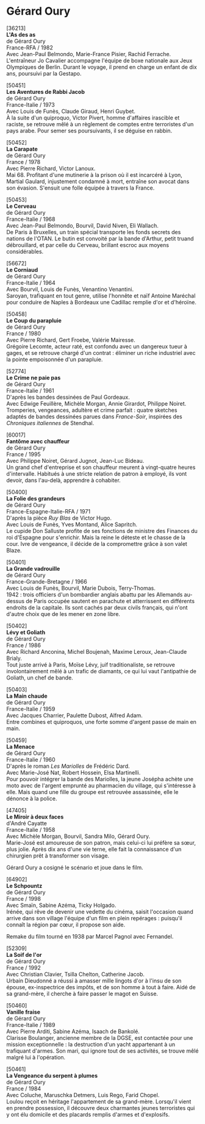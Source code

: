 # Gérard Oury

[36213]  
**L'As des as**  
de Gérard Oury  
France-RFA / 1982  
Avec Jean-Paul Belmondo, Marie-France Pisier, Rachid Ferrache.  
L'entraîneur Jo Cavalier accompagne l'équipe de boxe nationale aux Jeux Olympiques de Berlin. Durant le voyage, il prend en charge un enfant de dix ans, poursuivi par la Gestapo.

[50451]  
**Les Aventures de Rabbi Jacob**  
de Gérard Oury  
France-Italie / 1973  
Avec Louis de Funès, Claude Giraud, Henri Guybet.  
À la suite d'un quiproquo, Victor Pivert, homme d'affaires irascible et raciste, se retrouve mêlé à un règlement de comptes entre terroristes d'un pays arabe. Pour semer ses poursuivants, il se déguise en rabbin.

[50452]  
**La Carapate**  
de Gérard Oury  
France / 1978  
Avec Pierre Richard, Victor Lanoux.  
Mai 68. Profitant d'une mutinerie à la prison où il est incarcéré à Lyon, Martial Gaulard, injustement condamné à mort, entraîne son avocat dans son évasion. S'ensuit une folle équipée à travers la France.

[50453]  
**Le Cerveau**  
de Gérard Oury  
France-Italie / 1968  
Avec Jean-Paul Belmondo, Bourvil, David Niven, Eli Wallach.  
De Paris à Bruxelles, un train spécial transporte les fonds secrets des nations de l'OTAN. Le butin est convoité par la bande d'Arthur, petit truand débrouillard, et par celle du Cerveau, brillant escroc aux moyens considérables.

[56672]  
**Le Corniaud**  
de Gérard Oury  
France-Italie / 1964  
Avec Bourvil, Louis de Funès, Venantino Venantini.  
Saroyan, trafiquant en tout genre, utilise l'honnête et naïf Antoine Maréchal pour conduire de Naples à Bordeaux une Cadillac remplie d'or et d'héroïne.

[50458]  
**Le Coup du parapluie**  
de Gérard Oury  
France / 1980  
Avec Pierre Richard, Gert Froebe, Valérie Mairesse.  
Grégoire Lecomte, acteur raté, est confondu avec un dangereux tueur à gages, et se retrouve chargé d'un contrat : éliminer un riche industriel avec la pointe empoisonnée d'un parapluie.

[52774]  
**Le Crime ne paie pas**  
de Gérard Oury  
France-Italie / 1961  
D'après les bandes dessinées de Paul Gordeaux.  
Avec Edwige Feuillère, Michèle Morgan, Annie Girardot, Philippe Noiret.  
Tromperies, vengeances, adultère et crime parfait : quatre sketches adaptés de bandes dessinées parues dans _France-Soir_, inspirées des _Chroniques italiennes_ de Stendhal.

[60017]  
**Fantôme avec chauffeur**  
de Gérard Oury  
France / 1995  
Avec Philippe Noiret, Gérard Jugnot, Jean-Luc Bideau.  
Un grand chef d'entreprise et son chauffeur meurent à vingt-quatre heures d'intervalle. Habitués à une stricte relation de patron à employé, ils vont devoir, dans l'au-delà, apprendre à cohabiter.

[50400]  
**La Folie des grandeurs**  
de Gérard Oury  
France-Espagne-Italie-RFA / 1971  
D'après la pièce _Ruy Blas_ de Victor Hugo.  
Avec Louis de Funès, Yves Montand, Alice Sapritch.  
Le cupide Don Salluste profite de ses fonctions de ministre des Finances du roi d'Espagne pour s'enrichir. Mais la reine le déteste et le chasse de la cour. Ivre de vengeance, il décide de la compromettre grâce à son valet Blaze.

[50401]  
**La Grande vadrouille**  
de Gérard Oury  
France-Grande-Bretagne / 1966  
Avec Louis de Funès, Bourvil, Marie Dubois, Terry-Thomas.  
1942 : trois officiers d'un bombardier anglais abattu par les Allemands au-dessus de Paris occupée sautent en parachute et atterrissent en différents endroits de la capitale. Ils sont cachés par deux civils français, qui n'ont d'autre choix que de les mener en zone libre.

[50402]  
**Lévy et Goliath**  
de Gérard Oury  
France / 1986  
Avec Richard Anconina, Michel Boujenah, Maxime Leroux, Jean-Claude Brialy.  
Tout juste arrivé à Paris, Moïse Lévy, juif traditionaliste, se retrouve involontairement mêlé à un trafic de diamants, ce qui lui vaut l'antipathie de Goliath, un chef de bande.

[50403]  
**La Main chaude**  
de Gérard Oury  
France-Italie / 1959  
Avec Jacques Charrier, Paulette Dubost, Alfred Adam.  
Entre combines et quiproquos, une forte somme d'argent passe de main en main.

[50459]  
**La Menace**  
de Gérard Oury  
France-Italie / 1960  
D'après le roman _Les Mariolles_ de Frédéric Dard.  
Avec Marie-José Nat, Robert Hossein, Elsa Martinelli.  
Pour pouvoir intégrer la bande des Mariolles, la jeune Josépha achète une moto avec de l'argent emprunté au pharmacien du village, qui s'intéresse à elle. Mais quand une fille du groupe est retrouvée assassinée, elle le dénonce à la police.

[47405]  
**Le Miroir à deux faces**  
d'André Cayatte  
France-Italie / 1958  
Avec Michèle Morgan, Bourvil, Sandra Milo, Gérard Oury.  
Marie-José est amoureuse de son patron, mais celui-ci lui préfère sa sœur, plus jolie. Après dix ans d'une vie terne, elle fait la connaissance d'un chirurgien prêt à transformer son visage.

Gérard Oury a cosigné le scénario et joue dans le film.

[64902]  
**Le Schpountz**  
de Gérard Oury  
France / 1998  
Avec Smaïn, Sabine Azéma, Ticky Holgado.  
Irénée, qui rêve de devenir une vedette du cinéma, saisit l'occasion quand arrive dans son village l'équipe d'un film en plein repérages : puisqu'il connaît la région par cœur, il propose son aide.

Remake du film tourné en 1938 par Marcel Pagnol avec Fernandel.

[52309]  
**La Soif de l'or**  
de Gérard Oury  
France / 1992  
Avec Christian Clavier, Tsilla Chelton, Catherine Jacob.  
Urbain Dieudonné a réussi à amasser mille lingots d'or à l'insu de son épouse, ex-inspectrice des impôts, et de son homme à tout à faire. Aidé de sa grand-mère, il cherche à faire passer le magot en Suisse.

[50460]  
**Vanille fraise**  
de Gérard Oury  
France-Italie / 1989  
Avec Pierre Arditi, Sabine Azéma, Isaach de Bankolé.  
Clarisse Boulanger, ancienne membre de la DGSE, est contactée pour une mission exceptionnelle : la destruction d'un yacht appartenant à un trafiquant d'armes. Son mari, qui ignore tout de ses activités, se trouve mêlé malgré lui à l'opération.

[50461]  
**La Vengeance du serpent à plumes**  
de Gérard Oury  
France / 1984  
Avec Coluche, Maruschka Detmers, Luis Rego, Farid Chopel.  
Loulou reçoit en héritage l'appartement de sa grand-mère. Lorsqu'il vient en prendre possession, il découvre deux charmantes jeunes terroristes qui y ont élu domicile et des placards remplis d'armes et d'explosifs.

